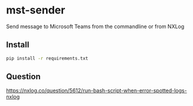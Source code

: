 # mst-sender
Send message to Microsoft Teams from the commandline or from NXLog


## Install 
```bash
pip install -r requirements.txt
```


## Question
https://nxlog.co/question/5612/run-bash-script-when-error-spotted-logs-nxlog

